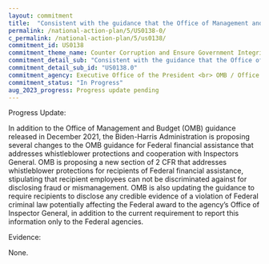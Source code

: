 ```yaml
---
layout: commitment
title:  "Consistent with the guidance that the Office of Management and Budget released in December 2021, Federal agencies will communicate and provide training about whistleblower rights and protections to supervisors and employees. Those protections and trainings will emphasize that agencies and supervisors cannot retaliate against employees who report concerns, cooperate with IGs, or otherwise blow the whistle. The Biden-Harris Administration commits to ongoing implementation of this guidance."
permalink: /national-action-plan/5/US0138-0/
c_permalink: /national-action-plan/5/us0138/
commitment_id: US0138
commitment_theme_name: Counter Corruption and Ensure Government Integrity and Accountability to the Public
commitment_detail_sub: "Consistent with the guidance that the Office of Management and Budget released in December 2021, Federal agencies will communicate and provide training about whistleblower rights and protections to supervisors and employees. Those protections and trainings will emphasize that agencies and supervisors cannot retaliate against employees who report concerns, cooperate with IGs, or otherwise blow the whistle. The Biden-Harris Administration commits to ongoing implementation of this guidance."
commitment_detail_sub_id: "US0138.0"
commitment_agency: Executive Office of the President <br> OMB / Office of Federal Financial Management
commitment_status: "In Progress"
aug_2023_progress: Progress update pending
---
```

Progress Update: 

In addition to the Office of Management and Budget (OMB) guidance released in December 2021, the Biden-Harris Administration is proposing several changes to the OMB guidance for Federal financial assistance that addresses whistleblower protections and cooperation with Inspectors General. OMB is proposing a new section of 2 CFR that addresses whistleblower protections for recipients of Federal financial assistance, stipulating that recipient employees can not be discriminated against for disclosing fraud or mismanagement. OMB is also updating the guidance to require recipients to disclose any credible evidence of a violation of Federal criminal law potentially affecting the Federal award to the agency’s Office of Inspector General, in addition to the current requirement to report this information only to the Federal agencies.

Evidence: 

None.